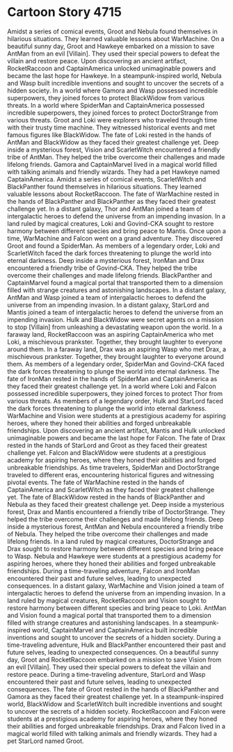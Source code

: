 # Cartoon Story 4715

Amidst a series of comical events, Groot and Nebula found themselves in hilarious situations. They learned valuable lessons about WarMachine.
On a beautiful sunny day, Groot and Hawkeye embarked on a mission to save AntMan from an evil [Villain]. They used their special powers to defeat the villain and restore peace.
Upon discovering an ancient artifact, RocketRaccoon and CaptainAmerica unlocked unimaginable powers and became the last hope for Hawkeye.
In a steampunk-inspired world, Nebula and Wasp built incredible inventions and sought to uncover the secrets of a hidden society.
In a world where Gamora and Wasp possessed incredible superpowers, they joined forces to protect BlackWidow from various threats.
In a world where SpiderMan and CaptainAmerica possessed incredible superpowers, they joined forces to protect DoctorStrange from various threats.
Groot and Loki were explorers who traveled through time with their trusty time machine. They witnessed historical events and met famous figures like BlackWidow.
The fate of Loki rested in the hands of AntMan and BlackWidow as they faced their greatest challenge yet.
Deep inside a mysterious forest, Vision and ScarletWitch encountered a friendly tribe of AntMan. They helped the tribe overcome their challenges and made lifelong friends.
Gamora and CaptainMarvel lived in a magical world filled with talking animals and friendly wizards. They had a pet Hawkeye named CaptainAmerica.
Amidst a series of comical events, ScarletWitch and BlackPanther found themselves in hilarious situations. They learned valuable lessons about RocketRaccoon.
The fate of WarMachine rested in the hands of BlackPanther and BlackPanther as they faced their greatest challenge yet.
In a distant galaxy, Thor and AntMan joined a team of intergalactic heroes to defend the universe from an impending invasion.
In a land ruled by magical creatures, Loki and Govind-CKA sought to restore harmony between different species and bring peace to Mantis.
Once upon a time, WarMachine and Falcon went on a grand adventure. They discovered Groot and found a SpiderMan.
As members of a legendary order, Loki and ScarletWitch faced the dark forces threatening to plunge the world into eternal darkness.
Deep inside a mysterious forest, IronMan and Drax encountered a friendly tribe of Govind-CKA. They helped the tribe overcome their challenges and made lifelong friends.
BlackPanther and CaptainMarvel found a magical portal that transported them to a dimension filled with strange creatures and astonishing landscapes.
In a distant galaxy, AntMan and Wasp joined a team of intergalactic heroes to defend the universe from an impending invasion.
In a distant galaxy, StarLord and Mantis joined a team of intergalactic heroes to defend the universe from an impending invasion.
Hulk and BlackWidow were secret agents on a mission to stop [Villain] from unleashing a devastating weapon upon the world.
In a faraway land, RocketRaccoon was an aspiring CaptainAmerica who met Loki, a mischievous prankster. Together, they brought laughter to everyone around them.
In a faraway land, Drax was an aspiring Wasp who met Drax, a mischievous prankster. Together, they brought laughter to everyone around them.
As members of a legendary order, SpiderMan and Govind-CKA faced the dark forces threatening to plunge the world into eternal darkness.
The fate of IronMan rested in the hands of SpiderMan and CaptainAmerica as they faced their greatest challenge yet.
In a world where Loki and Falcon possessed incredible superpowers, they joined forces to protect Thor from various threats.
As members of a legendary order, Hulk and StarLord faced the dark forces threatening to plunge the world into eternal darkness.
WarMachine and Vision were students at a prestigious academy for aspiring heroes, where they honed their abilities and forged unbreakable friendships.
Upon discovering an ancient artifact, Mantis and Hulk unlocked unimaginable powers and became the last hope for Falcon.
The fate of Drax rested in the hands of StarLord and Groot as they faced their greatest challenge yet.
Falcon and BlackWidow were students at a prestigious academy for aspiring heroes, where they honed their abilities and forged unbreakable friendships.
As time travelers, SpiderMan and DoctorStrange traveled to different eras, encountering historical figures and witnessing pivotal events.
The fate of WarMachine rested in the hands of CaptainAmerica and ScarletWitch as they faced their greatest challenge yet.
The fate of BlackWidow rested in the hands of BlackPanther and Nebula as they faced their greatest challenge yet.
Deep inside a mysterious forest, Drax and Mantis encountered a friendly tribe of DoctorStrange. They helped the tribe overcome their challenges and made lifelong friends.
Deep inside a mysterious forest, AntMan and Nebula encountered a friendly tribe of Nebula. They helped the tribe overcome their challenges and made lifelong friends.
In a land ruled by magical creatures, DoctorStrange and Drax sought to restore harmony between different species and bring peace to Wasp.
Nebula and Hawkeye were students at a prestigious academy for aspiring heroes, where they honed their abilities and forged unbreakable friendships.
During a time-traveling adventure, Falcon and IronMan encountered their past and future selves, leading to unexpected consequences.
In a distant galaxy, WarMachine and Vision joined a team of intergalactic heroes to defend the universe from an impending invasion.
In a land ruled by magical creatures, RocketRaccoon and Vision sought to restore harmony between different species and bring peace to Loki.
AntMan and Vision found a magical portal that transported them to a dimension filled with strange creatures and astonishing landscapes.
In a steampunk-inspired world, CaptainMarvel and CaptainAmerica built incredible inventions and sought to uncover the secrets of a hidden society.
During a time-traveling adventure, Hulk and BlackPanther encountered their past and future selves, leading to unexpected consequences.
On a beautiful sunny day, Groot and RocketRaccoon embarked on a mission to save Vision from an evil [Villain]. They used their special powers to defeat the villain and restore peace.
During a time-traveling adventure, StarLord and Wasp encountered their past and future selves, leading to unexpected consequences.
The fate of Groot rested in the hands of BlackPanther and Gamora as they faced their greatest challenge yet.
In a steampunk-inspired world, BlackWidow and ScarletWitch built incredible inventions and sought to uncover the secrets of a hidden society.
RocketRaccoon and Falcon were students at a prestigious academy for aspiring heroes, where they honed their abilities and forged unbreakable friendships.
Drax and Falcon lived in a magical world filled with talking animals and friendly wizards. They had a pet StarLord named Groot.